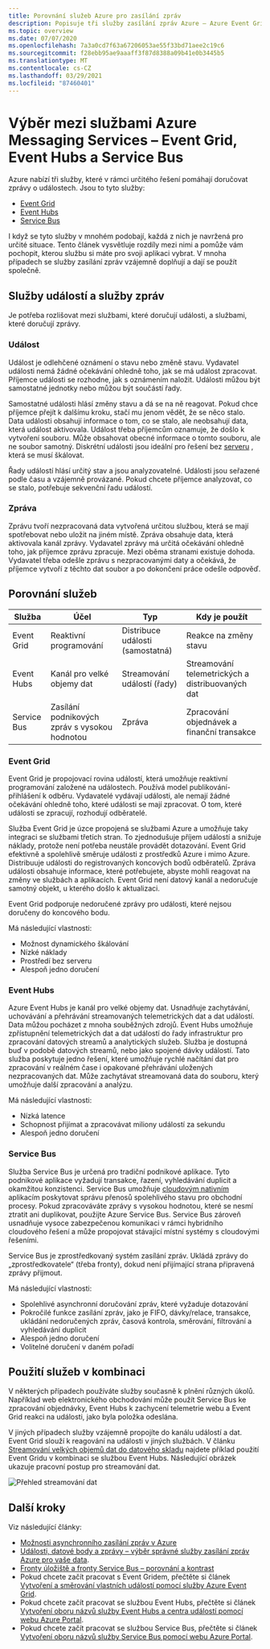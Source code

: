 ```yaml
---
title: Porovnání služeb Azure pro zasílání zpráv
description: Popisuje tři služby zasílání zpráv Azure – Azure Event Grid, Event Hubs a Service Bus. Doporučuje nejvhodnější služby pro různé situace.
ms.topic: overview
ms.date: 07/07/2020
ms.openlocfilehash: 7a3a0cd7f63a67206053ae55f33bd71aee2c19c6
ms.sourcegitcommit: f28ebb95ae9aaaff3f87d8388a09b41e0b3445b5
ms.translationtype: MT
ms.contentlocale: cs-CZ
ms.lasthandoff: 03/29/2021
ms.locfileid: "87460401"
---
```

# <a name="choose-between-azure-messaging-services---event-grid-event-hubs-and-service-bus"></a>Výběr mezi službami Azure Messaging Services – Event Grid, Event Hubs a Service Bus

Azure nabízí tři služby, které v rámci určitého řešení pomáhají doručovat zprávy o událostech. Jsou to tyto služby:

* [Event Grid](./index.yml)
* [Event Hubs](../event-hubs/index.yml)
* [Service Bus](../service-bus-messaging/index.yml)

I když se tyto služby v mnohém podobají, každá z nich je navržená pro určité situace. Tento článek vysvětluje rozdíly mezi nimi a pomůže vám pochopit, kterou službu si máte pro svoji aplikaci vybrat. V mnoha případech se služby zasílání zpráv vzájemně doplňují a dají se použít společně.

## <a name="event-vs-message-services"></a>Služby událostí a služby zpráv

Je potřeba rozlišovat mezi službami, které doručují události, a službami, které doručují zprávy.

### <a name="event"></a>Událost

Událost je odlehčené oznámení o stavu nebo změně stavu. Vydavatel události nemá žádné očekávání ohledně toho, jak se má událost zpracovat. Příjemce události se rozhodne, jak s oznámením naložit. Události můžou být samostatné jednotky nebo můžou být součástí řady.

Samostatné události hlásí změny stavu a dá se na ně reagovat. Pokud chce příjemce přejít k dalšímu kroku, stačí mu jenom vědět, že se něco stalo. Data události obsahují informace o tom, co se stalo, ale neobsahují data, která událost aktivovala. Událost třeba příjemcům oznamuje, že došlo k vytvoření souboru. Může obsahovat obecné informace o tomto souboru, ale ne soubor samotný. Diskrétní události jsou ideální pro řešení bez [serveru](https://azure.com/serverless) , která se musí škálovat.

Řady událostí hlásí určitý stav a jsou analyzovatelné. Události jsou seřazené podle času a vzájemně provázané. Pokud chcete příjemce analyzovat, co se stalo, potřebuje sekvenční řadu událostí.

### <a name="message"></a>Zpráva

Zprávu tvoří nezpracovaná data vytvořená určitou službou, která se mají spotřebovat nebo uložit na jiném místě. Zpráva obsahuje data, která aktivovala kanál zprávy. Vydavatel zprávy má určitá očekávání ohledně toho, jak příjemce zprávu zpracuje. Mezi oběma stranami existuje dohoda. Vydavatel třeba odešle zprávu s nezpracovanými daty a očekává, že příjemce vytvoří z těchto dat soubor a po dokončení práce odešle odpověď.

## <a name="comparison-of-services"></a>Porovnání služeb

| Služba | Účel | Typ | Kdy je použít |
| ------- | ------- | ---- | ----------- |
| Event Grid | Reaktivní programování | Distribuce události (samostatná) | Reakce na změny stavu |
| Event Hubs | Kanál pro velké objemy dat | Streamování událostí (řady) | Streamování telemetrických a distribuovaných dat |
| Service Bus | Zasílání podnikových zpráv s vysokou hodnotou | Zpráva | Zpracování objednávek a finanční transakce |

### <a name="event-grid"></a>Event Grid

Event Grid je propojovací rovina událostí, která umožňuje reaktivní programování založené na událostech. Používá model publikování-přihlášení k odběru. Vydavatelé vydávají události, ale nemají žádné očekávání ohledně toho, které události se mají zpracovat. O tom, které události se zpracují, rozhodují odběratelé.

Služba Event Grid je úzce propojená se službami Azure a umožňuje taky integraci se službami třetích stran. To zjednodušuje příjem událostí a snižuje náklady, protože není potřeba neustále provádět dotazování. Event Grid efektivně a spolehlivě směruje události z prostředků Azure i mimo Azure. Distribuuje události do registrovaných koncových bodů odběratelů. Zpráva události obsahuje informace, které potřebujete, abyste mohli reagovat na změny ve službách a aplikacích. Event Grid není datový kanál a nedoručuje samotný objekt, u kterého došlo k aktualizaci.

Event Grid podporuje nedoručené zprávy pro události, které nejsou doručeny do koncového bodu.

Má následující vlastnosti:

* Možnost dynamického škálování
* Nízké náklady
* Prostředí bez serveru
* Alespoň jedno doručení

### <a name="event-hubs"></a>Event Hubs

Azure Event Hubs je kanál pro velké objemy dat. Usnadňuje zachytávání, uchovávání a přehrávání streamovaných telemetrických dat a dat událostí. Data můžou pocházet z mnoha souběžných zdrojů. Event Hubs umožňuje zpřístupnění telemetrických dat a dat událostí do řady infrastruktur pro zpracování datových streamů a analytických služeb. Služba je dostupná buď v podobě datových streamů, nebo jako spojené dávky událostí. Tato služba poskytuje jedno řešení, které umožňuje rychlé načítání dat pro zpracování v reálném čase i opakované přehrávání uložených nezpracovaných dat. Může zachytávat streamovaná data do souboru, který umožňuje další zpracování a analýzu.

Má následující vlastnosti:

* Nízká latence
* Schopnost přijímat a zpracovávat miliony událostí za sekundu
* Alespoň jedno doručení

### <a name="service-bus"></a>Service Bus

Služba Service Bus je určená pro tradiční podnikové aplikace. Tyto podnikové aplikace vyžadují transakce, řazení, vyhledávání duplicit a okamžitou konzistenci. Service Bus umožňuje [cloudovým nativním](https://azure.microsoft.com/overview/cloudnative/) aplikacím poskytovat správu přenosů spolehlivého stavu pro obchodní procesy. Pokud zpracováváte zprávy s vysokou hodnotou, které se nesmí ztratit ani duplikovat, použijte Azure Service Bus. Service Bus zároveň usnadňuje vysoce zabezpečenou komunikaci v rámci hybridního cloudového řešení a může propojovat stávající místní systémy s cloudovými řešeními.

Service Bus je zprostředkovaný systém zasílání zpráv. Ukládá zprávy do „zprostředkovatele“ (třeba fronty), dokud není přijímající strana připravená zprávy přijmout.

Má následující vlastnosti:

* Spolehlivé asynchronní doručování zpráv, které vyžaduje dotazování
* Pokročilé funkce zasílání zpráv, jako je FIFO, dávky/relace, transakce, ukládání nedoručených zpráv, časová kontrola, směrování, filtrování a vyhledávání duplicit
* Alespoň jedno doručení
* Volitelné doručení v daném pořadí

## <a name="use-the-services-together"></a>Použití služeb v kombinaci

V některých případech používáte služby současně k plnění různých úkolů. Například web elektronického obchodování může použít Service Bus ke zpracování objednávky, Event Hubs k zachycení telemetrie webu a Event Grid reakci na události, jako byla položka odeslána.

V jiných případech služby vzájemně propojíte do kanálu událostí a dat. Event Grid slouží k reagování na události v jiných službách. V článku [Streamování velkých objemů dat do datového skladu](event-grid-event-hubs-integration.md) najdete příklad použití Event Gridu v kombinaci se službou Event Hubs. Následující obrázek ukazuje pracovní postup pro streamování dat.

![Přehled streamování dat](./media/compare-messaging-services/overview.png)

## <a name="next-steps"></a>Další kroky
Viz následující články: 
- [Možnosti asynchronního zasílání zpráv v Azure](/azure/architecture/guide/technology-choices/messaging)
- [Události, datové body a zprávy – výběr správné služby zasílání zpráv Azure pro vaše data](https://azure.microsoft.com/blog/events-data-points-and-messages-choosing-the-right-azure-messaging-service-for-your-data/).
- [Fronty úložiště a fronty Service Bus – porovnání a kontrast](../service-bus-messaging/service-bus-azure-and-service-bus-queues-compared-contrasted.md)
- Pokud chcete začít pracovat s Event Gridem, přečtěte si článek [Vytvoření a směrování vlastních událostí pomocí služby Azure Event Grid](custom-event-quickstart.md).
- Pokud chcete začít pracovat se službou Event Hubs, přečtěte si článek [Vytvoření oboru názvů služby Event Hubs a centra událostí pomocí webu Azure Portal](../event-hubs/event-hubs-create.md).
- Pokud chcete začít pracovat se službou Service Bus, přečtěte si článek [Vytvoření oboru názvů služby Service Bus pomocí webu Azure Portal](../service-bus-messaging/service-bus-create-namespace-portal.md).
